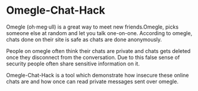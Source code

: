 # Omegle-Chat-Hack
Omegle (oh·meg·ull) is a great way to meet new friends.Omegle, picks someone else at random and let you talk one-on-one. According to omegle, chats done on their site is safe as chats are done anonymously.

People on omegle often think their chats are private and chats gets deleted once they disconnect from the conversation. Due to this false sense of security people often share sensitive information on it.

Omegle-Chat-Hack is a tool which demonstrate how insecure these online chats are and how once can read private messages sent over omegle.
